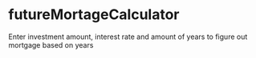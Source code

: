 # futureMortageCalculator
Enter investment amount, interest rate and amount of years to figure out mortgage based on years
